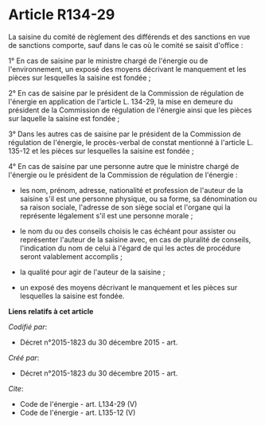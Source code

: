 # Article R134-29

La saisine du comité de règlement des différends et des sanctions en vue de sanctions comporte, sauf dans le cas où le comité
se saisit d'office : 

1° En cas de saisine par le ministre chargé de l'énergie ou de l'environnement, un exposé des moyens décrivant le manquement
et les pièces sur lesquelles la saisine est fondée ;

2° En cas de saisine par le président de la Commission de régulation de l'énergie en application de l'article L. 134-29, la
mise en demeure du président de la Commission de régulation de l'énergie ainsi que les pièces sur laquelle la saisine est
fondée ; 

3° Dans les autres cas de saisine par le président de la Commission de régulation de l'énergie, le procès-verbal de constat
mentionné à l'article L. 135-12 et les pièces sur lesquelles la saisine est fondée ;

4° En cas de saisine par une personne autre que le ministre chargé de l'énergie ou le président de la Commission de
régulation de l'énergie :

- les nom, prénom, adresse, nationalité et profession de l'auteur de la saisine s'il est une personne physique, ou sa forme,
sa dénomination ou sa raison sociale, l'adresse de son siège social et l'organe qui la représente légalement s'il est une
personne morale ;

- le nom du ou des conseils choisis le cas échéant pour assister ou représenter l'auteur de la saisine avec, en cas de
pluralité de conseils, l'indication du nom de celui à l'égard de qui les actes de procédure seront valablement accomplis ;

- la qualité pour agir de l'auteur de la saisine ;

- un exposé des moyens décrivant le manquement et les pièces sur lesquelles la saisine est fondée.

**Liens relatifs à cet article**

_Codifié par_:

  - Décret n°2015-1823 du 30 décembre 2015 - art.

_Créé par_:

  - Décret n°2015-1823 du 30 décembre 2015 - art.

_Cite_:

  - Code de l'énergie - art. L134-29 (V)
  - Code de l'énergie - art. L135-12 (V)
